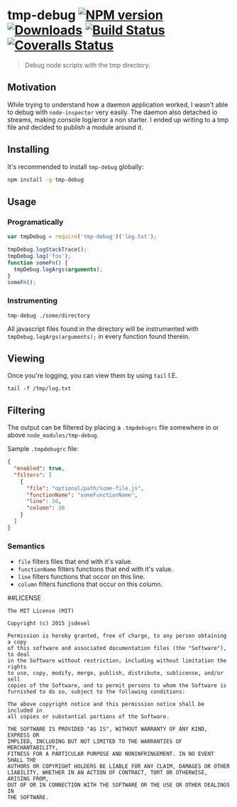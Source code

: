 # tmp-debug [![NPM version][npm-image]][npm-url] [![Downloads][downloads-image]][npm-url] [![Build Status][travis-image]][travis-url] [![Coveralls Status][coveralls-image]][coveralls-url]
> Debug node scripts with the tmp directory.

## Motivation

While trying to understand how a daemon application worked, I wasn't able to debug
with `node-inspector` very easily.  The daemon also detached io streams, making
console log/error a non starter.  I ended up writing to a tmp file and decided to
publish a module around it.

## Installing

It's recommended to install `tmp-debug` globally:

```bash
npm install -g tmp-debug
```

## Usage

### Programatically
```javascript
var tmpDebug = require('tmp-debug')('log.txt');

tmpDebug.logStackTrace();
tmpDebug.log('foo');
function someFn() {
  tmpDebug.logArgs(arguments);
}
someFn();
```

### Instrumenting

`tmp-debug ./some/directory`

All javascript files found in the directory will be instrumented with
`tmpDebug.logArgs(arguments);` in every function found therein.

## Viewing

Once you're logging, you can view them by using `tail` I.E.

```
tail -f /tmp/log.txt
```

## Filtering

The output can be filtered by placing a `.tmpdebugrc` file somewhere in or above
`node_modules/tmp-debug`.

Sample `.tmpdebugrc` file:
```json
{
  "enabled": true,
  "filters": [
    {
      "file": "optional/path/some-file.js",
      "functionName": "someFunctionName",
      "line": 50,
      "column": 30
    }
  ]
}
```

### Semantics

* `file` filters files that end with it's value.
* `functionName` filters functions that end with it's value.
* `line` filters functions that occor on this line.
* `column` filters functions that occur on this column.

##LICENSE
``````
The MIT License (MIT)

Copyright (c) 2015 jsdevel

Permission is hereby granted, free of charge, to any person obtaining a copy
of this software and associated documentation files (the "Software"), to deal
in the Software without restriction, including without limitation the rights
to use, copy, modify, merge, publish, distribute, sublicense, and/or sell
copies of the Software, and to permit persons to whom the Software is
furnished to do so, subject to the following conditions:

The above copyright notice and this permission notice shall be included in
all copies or substantial portions of the Software.

THE SOFTWARE IS PROVIDED "AS IS", WITHOUT WARRANTY OF ANY KIND, EXPRESS OR
IMPLIED, INCLUDING BUT NOT LIMITED TO THE WARRANTIES OF MERCHANTABILITY,
FITNESS FOR A PARTICULAR PURPOSE AND NONINFRINGEMENT. IN NO EVENT SHALL THE
AUTHORS OR COPYRIGHT HOLDERS BE LIABLE FOR ANY CLAIM, DAMAGES OR OTHER
LIABILITY, WHETHER IN AN ACTION OF CONTRACT, TORT OR OTHERWISE, ARISING FROM,
OUT OF OR IN CONNECTION WITH THE SOFTWARE OR THE USE OR OTHER DEALINGS IN
THE SOFTWARE.
``````

[downloads-image]: http://img.shields.io/npm/dm/tmp-debug.svg
[npm-url]: https://npmjs.org/package/tmp-debug
[npm-image]: http://img.shields.io/npm/v/tmp-debug.svg

[travis-url]: https://travis-ci.org/jsdevel/node-tmp-debug
[travis-image]: http://img.shields.io/travis/jsdevel/node-tmp-debug.svg

[coveralls-url]: https://coveralls.io/r/jsdevel/node-tmp-debug
[coveralls-image]: http://img.shields.io/coveralls/jsdevel/node-tmp-debug/master.svg
